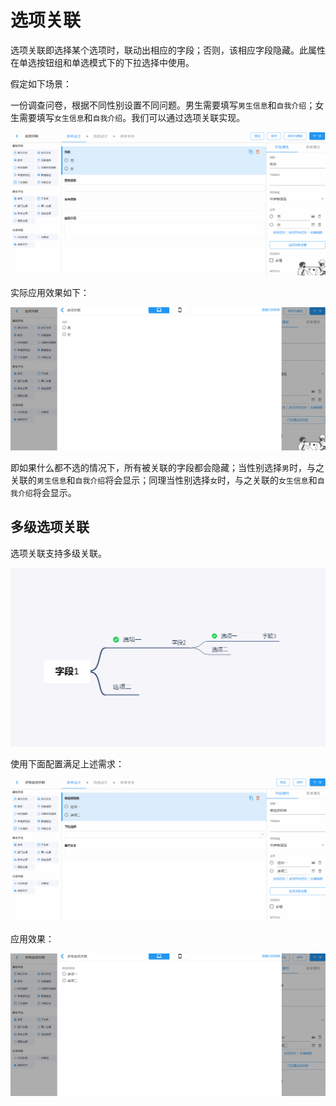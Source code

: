 # 选项关联

选项关联即选择某个选项时，联动出相应的字段；否则，该相应字段隐藏。此属性在单选按钮组和单选模式下的下拉选择中使用。

假定如下场景：

一份调查问卷，根据不同性别设置不同问题。男生需要填写`男生信息`和`自我介绍`；女生需要填写`女生信息`和`自我介绍`。我们可以通过选项关联实现。

![选项关联设置](./images/option-rely-setting.gif)

实际应用效果如下：

![选项关联应用](./images/option-rely-apply.gif)

即如果什么都不选的情况下，所有被关联的字段都会隐藏；当性别选择`男`时，与之关联的`男生信息`和`自我介绍`将会显示；同理当性别选择`女`时，与之关联的`女生信息`和`自我介绍`将会显示。

## 多级选项关联

选项关联支持多级关联。

![多级关联](./images/cascade-option-rely.png)

使用下面配置满足上述需求：

![级联选项关联](./images/cascade-option-rely-setting.gif)

应用效果：

![级联选项关联应用](./images/cascade-option-rely-apply.gif)
